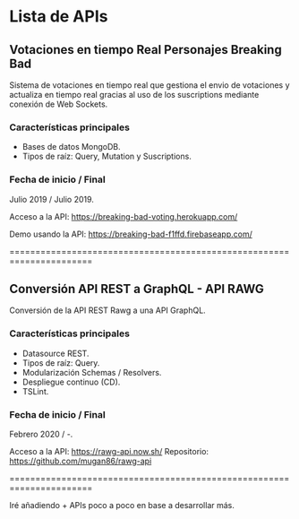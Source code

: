 # Lista de APIs

## Votaciones en tiempo Real Personajes Breaking Bad

Sistema de votaciones en tiempo real que gestiona el envio de votaciones y actualiza en tiempo real gracias al uso de los suscriptions mediante conexión de Web Sockets.

### Características principales
* Bases de datos MongoDB.
* Tipos de raíz: Query, Mutation y Suscriptions.

### Fecha de inicio / Final

Julio 2019 / Julio 2019.

Acceso a la API: https://breaking-bad-voting.herokuapp.com/

Demo usando la API: https://breaking-bad-f1ffd.firebaseapp.com/

======================================================================
## Conversión API REST a GraphQL - API RAWG

Conversión de la API REST Rawg a una API GraphQL.

### Características principales
* Datasource REST.
* Tipos de raíz: Query.
* Modularización Schemas / Resolvers.
* Despliegue continuo (CD).
* TSLint.

### Fecha de inicio / Final

Febrero 2020 / -.

Acceso a la API: https://rawg-api.now.sh/
Repositorio: https://github.com/mugan86/rawg-api

======================================================================

Iré añadiendo + APIs poco a poco en base a desarrollar más.
